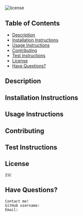 #  
![license](https://img.shields.io/badge/license-ISC-blue.svg)
## Table of Contents 
* [Description](#description)
*  [Installation Instructions](#installation-instructions)
*  [Usage Instructions](#usage-instructions)
*  [Contributing](#contributing)
*  [Test Instructions](#test-instructions)
*  [License](#license)
*  [Have Questions?](#have-questions)
## Description

## Installation Instructions
    
## Usage Instructions
    
## Contributing
    
## Test Instructions
    
## License
    ISC
## Have Questions? 
    Contact me!
    GitHub username: 
    Email: 
    